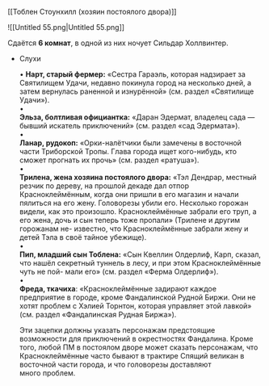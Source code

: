 [[Тоблен Стоунхилл (хозяин постоялого двора)]]

![[Untitled 55.png|Untitled 55.png]]

Сдаётся **6 комнат**, в одной из них ночует Сильдар Холлвинтер.

- Слухи
    
    • **Нарт, старый фермер:** «Сестра Гараэль, которая надзирает за Святилищем Удачи, недавно покинула город на несколько дней, а затем вернулась раненной и изнурённой» (см. раздел «Святилище Удачи»).  
    •  
    **Эльза, болтливая официантка:** «Даран Эдермат, владелец сада — бывший искатель приключений» (см. раздел «сад Эдермата»).  
    •  
    **Ланар, рудокоп:** «Орки-налётчики были замечены в восточной части Триборской Тропы. Глава города ищет кого-нибудь, кто сможет прогнать их прочь» (см. раздел «ратуша»).  
    •  
    **Трилена, жена хозяина постоялого двора:** «Тэл Дендрар, местный резчик по дереву, на прошлой декаде дал отпор Красноклеймённым, когда они пришли в его магазин и начали пялиться на его жену. Головорезы убили его. Несколько горожан видели, как это произошло. Красноклеймённые забрали его труп, а его жена, дочь и сын теперь тоже пропали» (Трилене и другим горожанам не- известно, что Красноклеймённые забрали жену и детей Тэла в своё тайное убежище).  
    •  
    **Пип, младший сын Тоблена:** «Сын Квеллин Олдерлиф, Карп, сказал, что нашёл секретный туннель в лесу, и при этом Красноклеймённые чуть не пой- мали его» (см. раздел «Ферма Олдерлиф»).  
    •  
    **Фреда, ткачиха**: «Красноклеймённые задирают каждое предприятие в городе, кроме Фандалинской Рудной Биржи. Они не хотят проблем с Хэлией Торнтон, которая управляет этой лавкой» (см. раздел «Фандалинская Рудная Биржа»).
    
      
    
    Эти зацепки должны указать персонажам предстоящие возможности для приключений в окрестностях Фандалина. Кроме того, любой ПМ в постоялом дворе может сказать персонажам, что Красноклеймённые часто бывают в трактире Спящий великан в восточной части города, и что головорезы доставляют  
    много проблем.